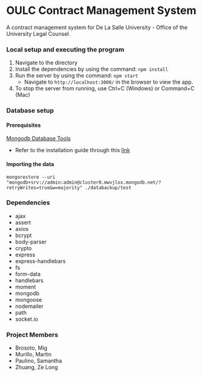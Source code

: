 # OULC Contract Management System
A contract management system for De La Salle University - Office of the University Legal Counsel.

### Local setup and executing the program
1. Navigate to the directory
2. Install the dependencies by using the command: `npm install`
3. Run the server by using the command: `npm start`
    * Navigate to `http://localhost:3000/` in the browser to view the app.
4. To stop the server from running, use Ctrl+C (Windows) or Command+C (Mac)

### Database setup

#### Prerequisites
[Mongodb Database Tools](https://www.mongodb.com/try/download/database-tools)
   * Refer to the installation guide through this [link](https://www.mongodb.com/docs/database-tools/installation/installation/)

#### Importing the data
`mongorestore --uri "mongodb+srv://admin:admin@cluster0.mwvjlox.mongodb.net/?retryWrites=true&w=majority" ./databackup/test`

### Dependencies
* ajax
* assert
* axios
* bcrypt
* body-parser
* crypto
* express
* express-handlebars
* fs
* form-data
* handlebars
* moment
* mongodb
* mongoose
* nodemailer
* path
* socket.io

### Project Members
* Brosoto, Mig
* Murillo, Martin
* Paulino, Samantha
* Zhuang, Ze Long
